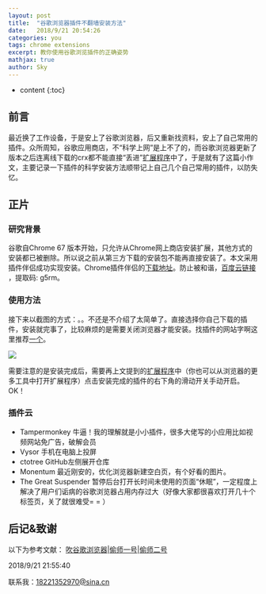 ```yaml
---
layout: post
title:  "谷歌浏览器插件不翻墙安装方法"
date:   2018/9/21 20:54:26    
categories: you
tags: chrome extensions
excerpt: 教你使用谷歌浏览插件的正确姿势
mathjax: true
author: Sky
---
```


* content
{:toc}

## 前言 ##
最近换了工作设备，于是安上了谷歌浏览器，后又重新找资料，安上了自己常用的插件。众所周知，谷歌应用商店，不“科学上网”是上不了的，而谷歌浏览器更新了版本之后连离线下载的crx都不能直接“丢进”[扩展程序](chrome://extensions/)中了，于是就有了这篇小作文，主要记录一下插件的科学安装方法顺带记上自己几个自己常用的插件，以防失忆。
## 正片 ##
### 研究背景 ###
谷歌自Chrome 67 版本开始，只允许从Chrome网上商店安装扩展，其他方式的安装都已被删除。所以说之前从第三方下载的安装包不能再直接安装了。本文采用插件伴侣成功实现安装。Chrome插件伴侣的[下载地址](http://crxhelp.bj.bcebos.com/crxhelp.zip)。防止被和谐，[百度云链接](https://pan.baidu.com/s/14Sr79NM97jj4-tgjw7wkIA) ，提取码: g5rm。
### 使用方法 ###
接下来以截图的方式：。。不还是不介绍了太简单了。直接选择你自己下载的插件，安装就完事了，比较麻烦的是需要关闭浏览器才能安装。找插件的网站字啊这里推荐[一个](https://www.crx4chrome.com/)。

![](https://i.imgur.com/bKwh9N0.png)

需要注意的是安装完成后，需要再上文提到的[扩展程序](chrome://extensions/)中（你也可以从浏览器的更多工具中打开扩展程序）点击安装完成的插件的右下角的滑动开关手动开启。OK！


### 插件云 ###
- Tampermonkey 牛逼！我的理解就是小小插件，很多大佬写的小应用比如视频网站免广告，破解会员
- Vysor 手机在电脑上投屏
- ctotree GitHub左侧展开仓库
- Monentum 最近刚安的，优化浏览器新建空白页，有个好看的图片。
- The Great Suspender 暂停后台打开长时间未使用的页面“休眠”，一定程度上解决了用户们诟病的谷歌浏览器占用内存过大（好像大家都很喜欢打开几十个标签页，关了就很难受=  = ）



## 后记&致谢 ##
以下为参考文献：
[吹谷歌浏览器](https://www.zhihu.com/question/19618233)|[偷师一号](https://blog.csdn.net/qq_42690685/article/details/81039700)|[偷师二号](https://blog.csdn.net/wanwuguicang/article/details/80716178)


2018/9/21 21:55:40 

联系我：18221352970@sina.cn









  


